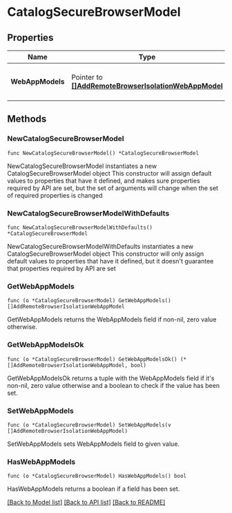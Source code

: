 # CatalogSecureBrowserModel

## Properties

Name | Type | Description | Notes
------------ | ------------- | ------------- | -------------
**WebAppModels** | Pointer to [**[]AddRemoteBrowserIsolationWebAppModel**](AddRemoteBrowserIsolationWebAppModel.md) | Indicates Secure Browser apps | [optional] 

## Methods

### NewCatalogSecureBrowserModel

`func NewCatalogSecureBrowserModel() *CatalogSecureBrowserModel`

NewCatalogSecureBrowserModel instantiates a new CatalogSecureBrowserModel object
This constructor will assign default values to properties that have it defined,
and makes sure properties required by API are set, but the set of arguments
will change when the set of required properties is changed

### NewCatalogSecureBrowserModelWithDefaults

`func NewCatalogSecureBrowserModelWithDefaults() *CatalogSecureBrowserModel`

NewCatalogSecureBrowserModelWithDefaults instantiates a new CatalogSecureBrowserModel object
This constructor will only assign default values to properties that have it defined,
but it doesn't guarantee that properties required by API are set

### GetWebAppModels

`func (o *CatalogSecureBrowserModel) GetWebAppModels() []AddRemoteBrowserIsolationWebAppModel`

GetWebAppModels returns the WebAppModels field if non-nil, zero value otherwise.

### GetWebAppModelsOk

`func (o *CatalogSecureBrowserModel) GetWebAppModelsOk() (*[]AddRemoteBrowserIsolationWebAppModel, bool)`

GetWebAppModelsOk returns a tuple with the WebAppModels field if it's non-nil, zero value otherwise
and a boolean to check if the value has been set.

### SetWebAppModels

`func (o *CatalogSecureBrowserModel) SetWebAppModels(v []AddRemoteBrowserIsolationWebAppModel)`

SetWebAppModels sets WebAppModels field to given value.

### HasWebAppModels

`func (o *CatalogSecureBrowserModel) HasWebAppModels() bool`

HasWebAppModels returns a boolean if a field has been set.


[[Back to Model list]](../README.md#documentation-for-models) [[Back to API list]](../README.md#documentation-for-api-endpoints) [[Back to README]](../README.md)


